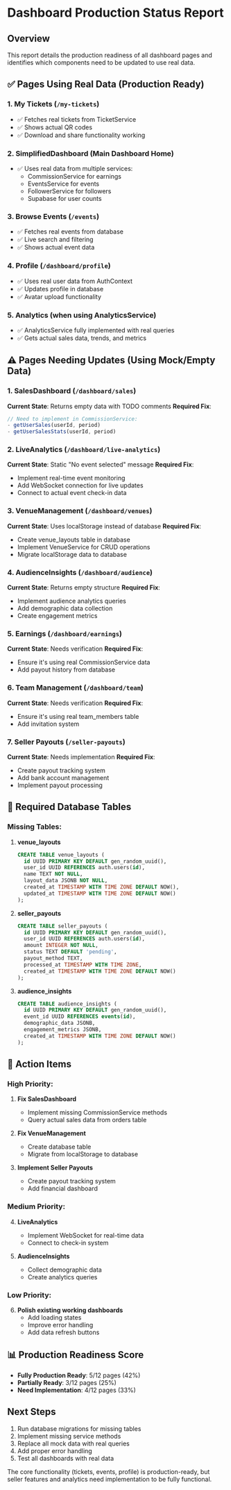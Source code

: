 # Dashboard Production Status Report

## Overview
This report details the production readiness of all dashboard pages and identifies which components need to be updated to use real data.

## ✅ Pages Using Real Data (Production Ready)

### 1. **My Tickets** (`/my-tickets`)
- ✅ Fetches real tickets from TicketService
- ✅ Shows actual QR codes
- ✅ Download and share functionality working

### 2. **SimplifiedDashboard** (Main Dashboard Home)
- ✅ Uses real data from multiple services:
  - CommissionService for earnings
  - EventsService for events
  - FollowerService for followers
  - Supabase for user counts

### 3. **Browse Events** (`/events`)
- ✅ Fetches real events from database
- ✅ Live search and filtering
- ✅ Shows actual event data

### 4. **Profile** (`/dashboard/profile`)
- ✅ Uses real user data from AuthContext
- ✅ Updates profile in database
- ✅ Avatar upload functionality

### 5. **Analytics** (when using AnalyticsService)
- ✅ AnalyticsService fully implemented with real queries
- ✅ Gets actual sales data, trends, and metrics

## ⚠️ Pages Needing Updates (Using Mock/Empty Data)

### 1. **SalesDashboard** (`/dashboard/sales`)
**Current State**: Returns empty data with TODO comments
**Required Fix**:
```typescript
// Need to implement in CommissionService:
- getUserSales(userId, period)
- getUserSalesStats(userId, period)
```

### 2. **LiveAnalytics** (`/dashboard/live-analytics`)
**Current State**: Static "No event selected" message
**Required Fix**:
- Implement real-time event monitoring
- Add WebSocket connection for live updates
- Connect to actual event check-in data

### 3. **VenueManagement** (`/dashboard/venues`)
**Current State**: Uses localStorage instead of database
**Required Fix**:
- Create venue_layouts table in database
- Implement VenueService for CRUD operations
- Migrate localStorage data to database

### 4. **AudienceInsights** (`/dashboard/audience`)
**Current State**: Returns empty structure
**Required Fix**:
- Implement audience analytics queries
- Add demographic data collection
- Create engagement metrics

### 5. **Earnings** (`/dashboard/earnings`)
**Current State**: Needs verification
**Required Fix**:
- Ensure it's using real CommissionService data
- Add payout history from database

### 6. **Team Management** (`/dashboard/team`)
**Current State**: Needs verification
**Required Fix**:
- Ensure it's using real team_members table
- Add invitation system

### 7. **Seller Payouts** (`/seller-payouts`)
**Current State**: Needs implementation
**Required Fix**:
- Create payout tracking system
- Add bank account management
- Implement payout processing

## 🔧 Required Database Tables

### Missing Tables:
1. **venue_layouts**
   ```sql
   CREATE TABLE venue_layouts (
     id UUID PRIMARY KEY DEFAULT gen_random_uuid(),
     user_id UUID REFERENCES auth.users(id),
     name TEXT NOT NULL,
     layout_data JSONB NOT NULL,
     created_at TIMESTAMP WITH TIME ZONE DEFAULT NOW(),
     updated_at TIMESTAMP WITH TIME ZONE DEFAULT NOW()
   );
   ```

2. **seller_payouts**
   ```sql
   CREATE TABLE seller_payouts (
     id UUID PRIMARY KEY DEFAULT gen_random_uuid(),
     user_id UUID REFERENCES auth.users(id),
     amount INTEGER NOT NULL,
     status TEXT DEFAULT 'pending',
     payout_method TEXT,
     processed_at TIMESTAMP WITH TIME ZONE,
     created_at TIMESTAMP WITH TIME ZONE DEFAULT NOW()
   );
   ```

3. **audience_insights**
   ```sql
   CREATE TABLE audience_insights (
     id UUID PRIMARY KEY DEFAULT gen_random_uuid(),
     event_id UUID REFERENCES events(id),
     demographic_data JSONB,
     engagement_metrics JSONB,
     created_at TIMESTAMP WITH TIME ZONE DEFAULT NOW()
   );
   ```

## 🚀 Action Items

### High Priority:
1. **Fix SalesDashboard**
   - Implement missing CommissionService methods
   - Query actual sales data from orders table

2. **Fix VenueManagement**
   - Create database table
   - Migrate from localStorage to database

3. **Implement Seller Payouts**
   - Create payout tracking system
   - Add financial dashboard

### Medium Priority:
4. **LiveAnalytics**
   - Implement WebSocket for real-time data
   - Connect to check-in system

5. **AudienceInsights**
   - Collect demographic data
   - Create analytics queries

### Low Priority:
6. **Polish existing working dashboards**
   - Add loading states
   - Improve error handling
   - Add data refresh buttons

## 📊 Production Readiness Score

- **Fully Production Ready**: 5/12 pages (42%)
- **Partially Ready**: 3/12 pages (25%)
- **Need Implementation**: 4/12 pages (33%)

## Next Steps

1. Run database migrations for missing tables
2. Implement missing service methods
3. Replace all mock data with real queries
4. Add proper error handling
5. Test all dashboards with real data

The core functionality (tickets, events, profile) is production-ready, but seller features and analytics need implementation to be fully functional.